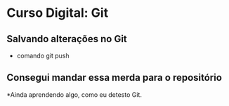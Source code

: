 # Curso Digital: Git

## Salvando alterações no Git

* comando git push


## Consegui mandar essa merda para o repositório

*Ainda aprendendo algo, como eu detesto Git.

